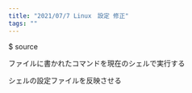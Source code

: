 ```yaml
---
title: "2021/07/7 Linux　設定 修正"
tags: ""
---
```


$ source

ファイルに書かれたコマンドを現在のシェルで実行する

シェルの設定ファイルを反映させる
